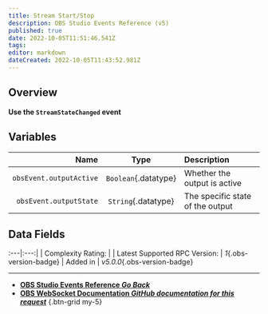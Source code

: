 ```yaml
---
title: Stream Start/Stop
description: OBS Studio Events Reference (v5)
published: true
date: 2022-10-05T11:51:46.541Z
tags: 
editor: markdown
dateCreated: 2022-10-05T11:43:52.981Z
---
```


## Overview
**Use the `StreamStateChanged` event**

## Variables
Name | Type | Description | 
----:|:----:|:------------|
`obsEvent.outputActive` | `Boolean`{.datatype} | Whether the output is active
`obsEvent.outputState` | `String`{.datatype} | The specific state of the output

## Data Fields
:---|:---:|
| Complexity Rating: | <span class="stars stars--2"></span>
| Latest Supported RPC Version: | *1*{.obs-version-badge}
| Added in | *v5.0.0*{.obs-version-badge}

---

- [<i class="mdi mdi-chevron-left"></i>**OBS Studio Events Reference *Go Back***](/en/Broadcasters/OBS/Events)
- [<i class="mdi mdi-github"></i> **OBS WebSocket Documentation *GitHub documentation for this request***](https://github.com/obsproject/obs-websocket/blob/master/docs/generated/protocol.md#streamstatechanged)
{.btn-grid my-5}